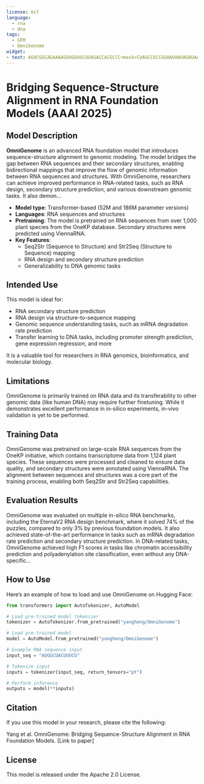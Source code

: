 ```yaml
---
license: mit
language:
  - rna
  - dna
tags:
  - GFM
  - OmniGenome
widget:
- text: AGUCGGCAGAAAAGUUGGUGCUUAGACCACGCCC<mask>CUAGCCGCCGUAAUAAUAGAUAAAUAGGCG
---
```



# Bridging Sequence-Structure Alignment in RNA Foundation Models (AAAI 2025)

## Model Description

**OmniGenome** is an advanced RNA foundation model that introduces sequence-structure alignment to genomic modeling. The model bridges the gap between RNA sequences and their secondary structures, enabling bidirectional mappings that improve the flow of genomic information between RNA sequences and structures. With OmniGenome, researchers can achieve improved performance in RNA-related tasks, such as RNA design, secondary structure prediction, and various downstream genomic tasks. It also demon...

- **Model type**: Transformer-based (52M and 186M parameter versions)
- **Languages**: RNA sequences and structures
- **Pretraining**: The model is pretrained on RNA sequences from over 1,000 plant species from the OneKP database. Secondary structures were predicted using ViennaRNA.
- **Key Features**: 
  - Seq2Str (Sequence to Structure) and Str2Seq (Structure to Sequence) mapping
  - RNA design and secondary structure prediction
  - Generalizability to DNA genomic tasks

## Intended Use

This model is ideal for:
- RNA secondary structure prediction
- RNA design via structure-to-sequence mapping
- Genomic sequence understanding tasks, such as mRNA degradation rate prediction
- Transfer learning to DNA tasks, including promoter strength prediction, gene expression regression, and more

It is a valuable tool for researchers in RNA genomics, bioinformatics, and molecular biology.

## Limitations

OmniGenome is primarily trained on RNA data and its transferability to other genomic data (like human DNA) may require further finetuning. While it demonstrates excellent performance in in-silico experiments, in-vivo validation is yet to be performed.

## Training Data

OmniGenome was pretrained on large-scale RNA sequences from the OneKP initiative, which contains transcriptome data from 1,124 plant species. These sequences were processed and cleaned to ensure data quality, and secondary structures were annotated using ViennaRNA. The alignment between sequences and structures was a core part of the training process, enabling both Seq2Str and Str2Seq capabilities.

## Evaluation Results

OmniGenome was evaluated on multiple in-silico RNA benchmarks, including the EternaV2 RNA design benchmark, where it solved 74% of the puzzles, compared to only 3% by previous foundation models. It also achieved state-of-the-art performance in tasks such as mRNA degradation rate prediction and secondary structure prediction. In DNA-related tasks, OmniGenome achieved high F1 scores in tasks like chromatin accessibility prediction and polyadenylation site classification, even without any DNA-specific...

## How to Use

Here’s an example of how to load and use OmniGenome on Hugging Face:

``` python
from transformers import AutoTokenizer, AutoModel

# Load pre-trained model tokenizer
tokenizer = AutoTokenizer.from_pretrained("yangheng/OmniGenome")

# Load pre-trained model
model = AutoModel.from_pretrained("yangheng/OmniGenome")

# Example RNA sequence input
input_seq = "AUGGCUACUUUCG"

# Tokenize input
inputs = tokenizer(input_seq, return_tensors="pt")

# Perform inference
outputs = model(**inputs)
```

## Citation

If you use this model in your research, please cite the following:

Yang et al. OmniGenome: Bridging Sequence-Structure Alignment in RNA Foundation Models. [Link to paper]

## License

This model is released under the Apache 2.0 License.
